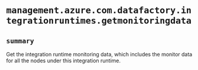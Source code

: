 # `management.azure.com.datafactory.integrationruntimes.getmonitoringdata`

## `summary`
Get the integration runtime monitoring data, which includes the monitor data for all the nodes under this integration runtime.


